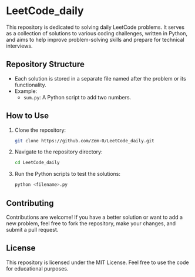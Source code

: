# LeetCode_daily

This repository is dedicated to solving daily LeetCode problems. It serves as a collection of solutions to various coding challenges, written in Python, and aims to help improve problem-solving skills and prepare for technical interviews.

## Repository Structure

- Each solution is stored in a separate file named after the problem or its functionality.
- Example:
  - `sum.py`: A Python script to add two numbers.

## How to Use

1. Clone the repository:
   ```bash
   git clone https://github.com/Zem-0/LeetCode_daily.git
   ```
2. Navigate to the repository directory:
   ```bash
   cd LeetCode_daily
   ```
3. Run the Python scripts to test the solutions:
   ```bash
   python <filename>.py
   ```

## Contributing

Contributions are welcome! If you have a better solution or want to add a new problem, feel free to fork the repository, make your changes, and submit a pull request.

## License

This repository is licensed under the MIT License. Feel free to use the code for educational purposes.